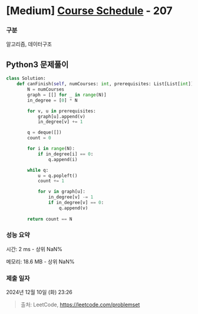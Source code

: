 # [Medium] [Course Schedule](https://leetcode.com/problems/course-schedule) - 207 

### 구분

알고리즘, 데이터구조

## Python3 문제풀이

```py
class Solution:
    def canFinish(self, numCourses: int, prerequisites: List[List[int]]) -> bool:
        N = numCourses
        graph = [[] for _ in range(N)]
        in_degree = [0] * N

        for v, u in prerequisites:
            graph[u].append(v)
            in_degree[v] += 1

        q = deque([])
        count = 0

        for i in range(N):
            if in_degree[i] == 0:
                q.append(i)

        while q:
            u = q.popleft()
            count += 1

            for v in graph[u]:
                in_degree[v] -= 1
                if in_degree[v] == 0:
                    q.append(v)
        
        return count == N
```

### 성능 요약

시간: 2 ms - 상위 NaN%

메모리: 18.6 MB - 상위 NaN%

### 제출 일자

2024년 12월 10일 (화) 23:26

> 출처: LeetCode, https://leetcode.com/problemset